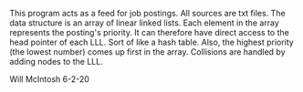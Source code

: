 This program acts as a feed for job postings.
All sources are txt files.
The data structure is an array of linear linked lists.
Each element in the array represents the posting's priority.
It can therefore have direct access to the head pointer of each LLL.
Sort of like a hash table.
Also, the highest priority (the lowest number) comes up first in the array.
Collisions are handled by adding nodes to the LLL.

Will McIntosh
6-2-20

